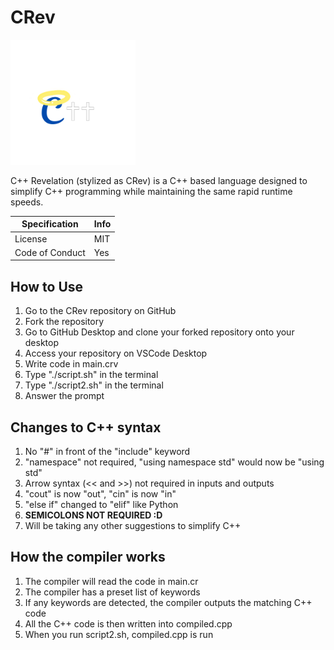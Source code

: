 # CRev

<img src="crev.png" alt="Alt Text" width="200" height="200">

C++ Revelation (stylized as CRev) is a C++ based language designed to simplify C++ programming while maintaining the same rapid runtime speeds.

| Specification | Info |
|---------------|------|
| License | MIT |
| Code of Conduct | Yes |

## How to Use
1. Go to the CRev repository on GitHub
2. Fork the repository
3. Go to GitHub Desktop and clone your forked repository onto your desktop
4. Access your repository on VSCode Desktop
5. Write code in main.crv
6. Type "./script.sh" in the terminal
7. Type "./script2.sh" in the terminal
8. Answer the prompt

## Changes to C++ syntax
1. No "#" in front of the "include" keyword
2. "namespace" not required, "using namespace std" would now be "using std"
3. Arrow syntax (<< and >>) not required in inputs and outputs
4. "cout" is now "out", "cin" is now "in"
5. "else if" changed to "elif" like Python
6. **SEMICOLONS NOT REQUIRED :D**
7. Will be taking any other suggestions to simplify C++

## How the compiler works
1. The compiler will read the code in main.cr
2. The compiler has a preset list of keywords
3. If any keywords are detected, the compiler outputs the matching C++ code
4. All the C++ code is then written into compiled.cpp
5. When you run script2.sh, compiled.cpp is run
